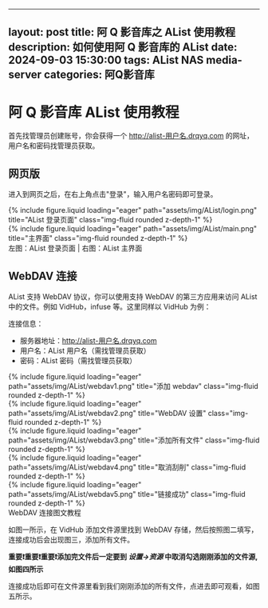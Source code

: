 <!--
 * @Author: Yiqian Qian
 * @Description: file content
 * @Date: 2024-09-04 11:44:05
 * @LastEditors: Yiqian Qian
 * @LastEditTime: 2024-09-04 12:30:04
 * @FilePath: /qyqsdtc.github.io/_posts/2024-09-03-AList.md
-->
---
layout: post
title: 阿 Q 影音库之 AList 使用教程
description: 如何使用阿 Q 影音库的 AList
date: 2024-09-03 15:30:00
tags: AList NAS media-server
categories: 阿Q影音库
---
# 阿 Q 影音库 AList 使用教程

首先找管理员创建账号，你会获得一个 http://alist-用户名.drqyq.com 的网址，用户名和密码找管理员获取。

## 网页版
进入到网页之后，在右上角点击"登录"，输入用户名密码即可登录。

<div class="row mt-3">
    <div class="col-sm mt-3 mt-md-0">
        {% include figure.liquid loading="eager" path="assets/img/AList/login.png" title="AList 登录页面" class="img-fluid rounded z-depth-1" %}
    </div>
    <div class="col-sm mt-3 mt-md-0">
        {% include figure.liquid loading="eager" path="assets/img/AList/main.png" title="主界面" class="img-fluid rounded z-depth-1" %}
    </div>
</div>
<div class="caption">
    左图：AList 登录页面 | 右图：AList 主界面
</div>

## WebDAV 连接
AList 支持 WebDAV 协议，你可以使用支持 WebDAV 的第三方应用来访问 AList 中的文件。例如 VidHub，infuse 等。这里同样以 VidHub 为例：

连接信息：
- 服务器地址：http://alist-用户名.drqyq.com
- 用户名：AList 用户名（需找管理员获取）
- 密码：AList 密码（需找管理员获取）

<div class="row mt-3">
    <div class="col-sm mt-3 mt-md-0">
        {% include figure.liquid loading="eager" path="assets/img/AList/webdav1.png" title="添加 webdav" class="img-fluid rounded z-depth-1" %}
    </div>
    <div class="col-sm mt-3 mt-md-0">
        {% include figure.liquid loading="eager" path="assets/img/AList/webdav2.png" title="WebDAV 设置" class="img-fluid rounded z-depth-1" %}
    </div>
    <div class="col-sm mt-3 mt-md-0">
        {% include figure.liquid loading="eager" path="assets/img/AList/webdav3.png" title="添加所有文件" class="img-fluid rounded z-depth-1" %}
    </div>
    <div class="col-sm mt-3 mt-md-0">
        {% include figure.liquid loading="eager" path="assets/img/AList/webdav4.png" title="取消刮削" class="img-fluid rounded z-depth-1" %}
    </div>
    <div class="col-sm mt-3 mt-md-0">
        {% include figure.liquid loading="eager" path="assets/img/AList/webdav5.png" title="链接成功" class="img-fluid rounded z-depth-1" %}
    </div>
</div>
<div class="caption">
    WebDAV 连接图文教程
</div>

如图一所示，在 VidHub 添加文件源里找到 WebDAV 存储，然后按照图二填写，连接成功后会出现图三，添加所有文件。

**重要❗️重要❗️重要❗️添加完文件后一定要到 *设置->资源* 中取消勾选刚刚添加的文件源,如图四所示**

连接成功后即可在文件源里看到我们刚刚添加的所有文件，点进去即可观看，如图五所示。
